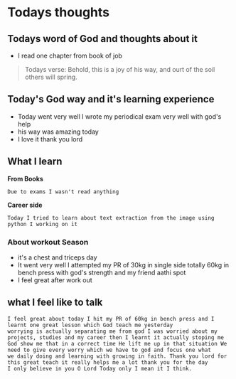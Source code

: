 # Todays thoughts

## Todays word of God and thoughts about it
- I read one chapter from book of job
> Todays verse: Behold, this is a joy of his way, and ourt of the soil others will spring.

## Today's God way and it's learning experience
- Today went very well I wrote my periodical exam very well with god's help
- his way was amazing today
- I love it thank you lord 


## What I learn 
**From Books**
```
Due to exams I wasn't read anything 
```
**Career side**
```
Today I tried to learn about text extraction from the image using python I working on it
```

### About workout Season
- it's a chest and triceps day  
- It went very well I attempted my PR of 30kg in single side totally 60kg in bench press with god's strength and my friend aathi spot
- I feel great after work out

## what I feel like to talk
```
I feel great about today I hit my PR of 60kg in bench press and I learnt one great lesson which God teach me yesterday
worrying is actually separating me from god I was worried about my projects, studies and my career then I learnt it actually stoping me
God show me that in a correct time He lift me up in that situation We need to give every worry which we have to god and focus one what
we daily doing and learning with growing in faith. Thank you lord for this great teach it really helps me a lot thank you for the day
I only believe in you O Lord Today only I mean it I think.
```
